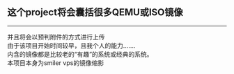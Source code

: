 
## 这个project将会囊括很多QEMU或ISO镜像
------------------------------------------------------------
并且将会以预判附件的方式进行上传  
由于该项目开始时间较早，且我个人的能力.......  
内含的镜像都是比较老的“有趣”的系统或经典的系统。  
本项目本身为smiler vps的镜像缩影  


